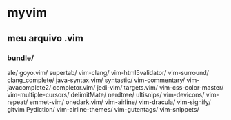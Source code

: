 # myvim
## meu arquivo .vim

### bundle/
ale/             goyo.vim/         supertab/            vim-clang/             vim-html5validator/    vim-surround/
clang_complete/  java-syntax.vim/  syntastic/           vim-commentary/        vim-javacomplete2/
completor.vim/   jedi-vim/         targets.vim/         vim-css-color-master/  vim-multiple-cursors/
delimitMate/     nerdtree/         ultisnips/           vim-devicons/          vim-repeat/
emmet-vim/       onedark.vim/      vim-airline/         vim-dracula/           vim-signify/
gitvim           Pydiction/        vim-airline-themes/  vim-gutentags/         vim-snippets/
